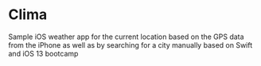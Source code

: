 # Clima
Sample iOS weather app  for the current location based on the GPS data from the iPhone as well as by searching for a city manually  based on Swift and iOS 13 bootcamp 
